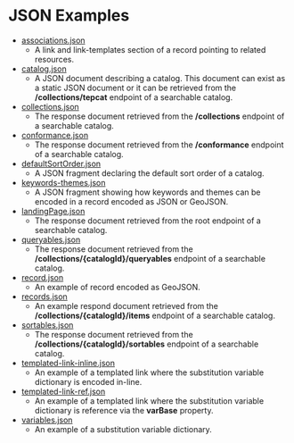# JSON Examples

- [associations.json](associations.json)
  -  A link and link-templates section of a record pointing to related resources.
- [catalog.json](catalog.json)
  - A JSON document describing a catalog.  This document can exist as a static JSON document or it can be retrieved from the **/collections/tepcat** endpoint of a searchable catalog.
- [collections.json](collections.json)
  - The response document retrieved from the **/collections** endpoint of a searchable catalog.
- [conformance.json](conformance.json)
  - The response document retrieved from the **/conformance** endpoint of a searchable catalog.
- [defaultSortOrder.json](defaultSortOrder.json)
  - A JSON fragment declaring the default sort order of a catalog.
- [keywords-themes.json](keywords-themes.json)
  - A JSON fragment showing how keywords and themes can be encoded in a record encoded as JSON or GeoJSON.
- [landingPage.json](landingPage.json)
  - The response document retrieved from the root endpoint of a searchable catalog.
- [queryables.json](queryables.json)
  - The response document retrieved from the **/collections/{catalogId}/queryables** endpoint of a searchable catalog.
- [record.json](record.json)
  - An example of record encoded as GeoJSON.
- [records.json](records.json)
  - An example respond document retrieved from the **/collections/{catalogId}/items** endpoint of a searchable catalog.
- [sortables.json](sortables.json)
  - The response document retrieved from the **/collections/{catalogId}/sortables** endpoint of a searchable catalog.
- [templated-link-inline.json](templated-link-inline.json)
  - An example of a templated link where the substitution variable dictionary is encoded in-line.
- [templated-link-ref.json](templated-link-ref.json)
  - An example of a templated link where the substitution variable dictionary is reference via the **varBase** property.
- [variables.json](variables.json)
  - An example of a substitution variable dictionary.
